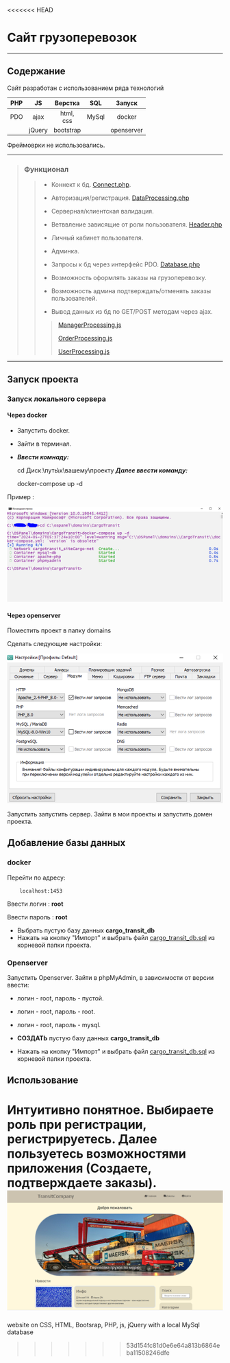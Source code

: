 <<<<<<< HEAD
# Сайт грузоперевозок

***

## Содержание

Сайт разработан с использованием ряда технологий

| PHP |   JS   |    Верстка     |  SQL  |   Запуск   |
|:---:|:------:|:--------------:|:-----:|:----------:|
| PDO |  ajax  | html,<br/> css | MySql |   docker   |
|     | jQuery |   bootstrap    |       | openserver |

Фреймоврки не использовались.
___
> ### Функционал
>> * Коннект к бд. [Connect.php](src%2FApp%2FDatabase%2FConnect.php).
>>
>> * Авторизация/регистрация. [DataProcessing.php](src%2FApp%2FDatabase%2FDataProcessing.php)
>>
>> * Серверная/клиентская валидация.
>>
>> * Ветввление зависящие от роли пользователя. [Header.php](src%2FApp%2FInclude%2FHeader.php)
>>
>> * Личный кабинет пользователя.
>>
>> * Админка.
>>
>> * Запросы к бд через интерфейс PDO. [Database.php](src%2FApp%2FDatabase%2FDatabase.php)
>>
>> * Возможность оформлять заказы на грузоперевозку.
>>
>> * Возможность админа подтверждать/отменять заказы пользователей.
>>
>> * Вывод данных из бд по GET/POST методам через ajax.
>>> [ManagerProcessing.js](src%2Fassets%2Fjs%2FManagerProcessing.js)
>>>
>>> [OrderProcessing.js](src%2Fassets%2Fjs%2FOrderProcessing.js)
>>>
>>> [UserProcessing.js](src%2Fassets%2Fjs%2FUserProcessing.js)

___

## Запуск проекта

### Запуск локального сервера

#### Через docker

* Запустить docker.

* Зайти в терминал.

* ___Ввести комнаду:___
        

    cd Диск:\путь\к\вашему\проекту
___Далее ввести команду:___

    docker-compose up -d

Пример :

![img.png](preview/img.png)

#### Через openserver

Поместить проект в папку domains

Сделать следующие настройки:

![img_1.png](preview/img_1.png)

Запустить запустить сервер. Зайти в мои проекты и запустить домен проекта.

## Добавление базы данных

### docker

Перейти по адресу:

        localhost:1453

Ввести логин : __root__

Ввести пароль : __root__

* Выбрать пустую базу данных __cargo_transit_db__
* Нажать на кнопку "Импорт" и выбрать файл [cargo_transit_db.sql](cargo_transit_db.sql) из корневой папки проекта.

### Openserver

Запустить Openserver. Зайти в phpMyAdmin, в зависимости от версии ввести:

* логин - root, пароль - пустой.
* логин - root, пароль - root.
* логин - root, пароль - mysql.

* __СОЗДАТЬ__ пустую базу данных __cargo_transit_db__
* Нажать на кнопку "Импорт" и выбрать файл [cargo_transit_db.sql](cargo_transit_db.sql) из корневой папки проекта.

## Использование

Интуитивно понятное. Выбираете роль при регистрации, регистрируетесь.
Далее пользуетесь возможностями приложения (Создаете, подтверждаете заказы).
![img_2.png](preview/img_2.png)
=======
website on CSS, HTML, Bootsrap, PHP, js, jQuery with a local MySql database
>>>>>>> 53d154fc81d0e6e64a813b6864eba11508246dfe
